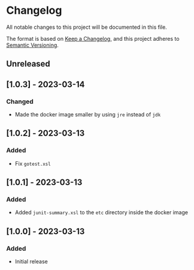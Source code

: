# Changelog
All notable changes to this project will be documented in this file.

The format is based on [Keep a Changelog](https://keepachangelog.com/en/1.0.0/),
and this project adheres to [Semantic Versioning](https://semver.org/spec/v2.0.0.html).

## Unreleased

## [1.0.3] - 2023-03-14
### Changed
- Made the docker image smaller by using `jre` instead of `jdk`

## [1.0.2] - 2023-03-13
### Added
- Fix `gotest.xsl`

## [1.0.1] - 2023-03-13
### Added
- Added `junit-summary.xsl` to the `etc` directory inside the docker image

## [1.0.0] - 2023-03-13
### Added
- Initial release
